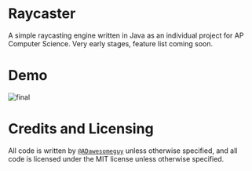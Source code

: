 # Raycaster
A simple raycasting engine written in Java as an individual project for AP Computer Science. Very early stages, feature list coming soon.

# Demo
![final](https://user-images.githubusercontent.com/67982792/196302095-79380bee-14ae-4d06-afef-60df4fcd1fbc.gif)

# Credits and Licensing
All code is written by [`@ADawesomeguy`]() unless otherwise specified, and all code is licensed under the MIT license unless otherwise specified.
